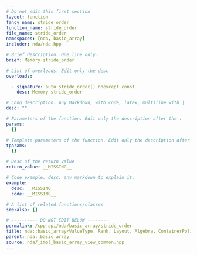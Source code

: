 ```yaml
---
# Do not edit this first section
layout: function
fancy_name: stride_order
function_name: stride_order
file_name: stride_order
namespaces: [nda, basic_array]
includer: nda/nda.hpp

# Brief description. One line only.
brief: Memory stride_order

# List of overloads. Edit only the desc
overloads:

  - signature: auto stride_order() noexcept const
    desc: Memory stride_order

# Long description. Any Markdown, with code, latex, multiline with |
desc: ""

# Parameters of the function. Edit only the description after the :
params:
  {}

# Template parameters of the function. Edit only the description after the :
tparams:
  {}

# Desc of the return value
return_value: __MISSING__

# Code example. desc: any markdown to explain it.
example:
  desc: __MISSING__
  code: __MISSING__

# A list of related functions/classes
see-also: []

# ---------- DO NOT EDIT BELOW --------
permalink: /cpp-api/nda/basic_array/stride_order
title: nda::basic_array<ValueType, Rank, Layout, Algebra, ContainerPolicy>::stride_order
parent: nda::basic_array
source: nda/_impl_basic_array_view_common.hpp
...
```


